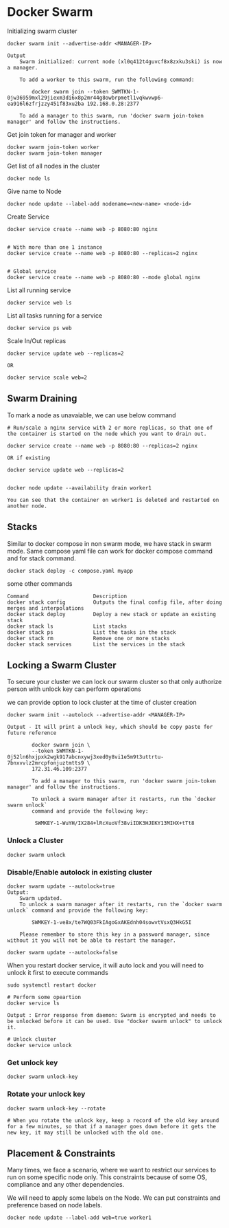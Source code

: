 # Docker Swarm

Initializing swarm cluster

```
docker swarm init --advertise-addr <MANAGER-IP>

Output
    Swarm initialized: current node (xl0q412t4guvcf8x8zxku3ski) is now a manager.

    To add a worker to this swarm, run the following command:

        docker swarm join --token SWMTKN-1-0jw36959mxl29jiexm3di6x8p2mr44g8owbrpmetl1vqkwvwp6-ea916l6zfrjzzy451f83xu2ba 192.168.0.28:2377

    To add a manager to this swarm, run 'docker swarm join-token manager' and follow the instructions.
```

Get join token for manager and worker
```
docker swarm join-token worker
docker swarm join-token manager
```

Get list of all nodes in the cluster
```
docker node ls
```

Give name to Node
```
docker node update --label-add nodename=<new-name> <node-id>
```

Create Service
```
docker service create --name web -p 8080:80 nginx


# With more than one 1 instance
docker service create --name web -p 8080:80 --replicas=2 nginx


# Global service
docker service create --name web -p 8080:80 --mode global nginx
```

List all running service
```
docker service web ls
```

List all tasks running for a service
```
docker service ps web
```

Scale In/Out replicas
```
docker service update web --replicas=2

OR 

docker service scale web=2
```


## Swarm Draining

To mark a node as unavaiable, we can use below command
```
# Run/scale a nginx service with 2 or more replicas, so that one of the container is started on the node which you want to drain out.

docker service create --name web -p 8080:80 --replicas=2 nginx

OR if existing

docker service update web --replicas=2


docker node update --availability drain worker1

You can see that the container on worker1 is deleted and restarted on another node.
```

## Stacks

Similar to docker compose in non swarm mode, we have stack in swarm mode. Same compose yaml file can work for docker compose command and for stack command. 

```
docker stack deploy -c compose.yaml myapp
```

some other commands

```
Command	                    Description
docker stack config	        Outputs the final config file, after doing merges and interpolations
docker stack deploy	        Deploy a new stack or update an existing stack
docker stack ls	            List stacks
docker stack ps	            List the tasks in the stack
docker stack rm	            Remove one or more stacks
docker stack services	    List the services in the stack
```

## Locking a Swarm Cluster
To secure your cluster we can lock our swarm cluster so that only authorize person with unlock key can perform operations

we can provide option to lock cluster at the time of cluster creation

```
docker swarm init --autolock --advertise-addr <MANAGER-IP>

Output - It will print a unlock key, which should be copy paste for future reference

        docker swarm join \
        --token SWMTKN-1-0j52ln6hxjpxk2wgk917abcnxywj3xed0y8vi1e5m9t3uttrtu-7bnxvvlz2mrcpfonjuztmtts9 \
        172.31.46.109:2377
    
        To add a manager to this swarm, run 'docker swarm join-token manager' and follow the instructions.
        
        To unlock a swarm manager after it restarts, run the `docker swarm unlock`
        command and provide the following key:
    
         SWMKEY-1-WuYH/IX284+lRcXuoVf38viIDK3HJEKY13MIHX+tTt8
```

### Unlock a Cluster

```
docker swarm unlock
```

### Disable/Enable autolock in existing cluster
```
docker swarm update --autolock=true
Output:
    Swarm updated.
    To unlock a swarm manager after it restarts, run the `docker swarm unlock` command and provide the following key:

        SWMKEY-1-ve8x/te7WQ03FkIAgoGxAKEdnh04sowvtVsxQ3HkG5I

    Please remember to store this key in a password manager, since without it you will not be able to restart the manager.

docker swarm update --autolock=false
```
When you restart docker service, it will auto lock and you will need to unlock it first to execute commands
```
sudo systemctl restart docker

# Perform some opeartion
docker service ls

Output : Error response from daemon: Swarm is encrypted and needs to be unlocked before it can be used. Use "docker swarm unlock" to unlock it.

# Unlock cluster
docker service unlock
```

### Get unlock key
```
docker swarm unlock-key
```

### Rotate your unlock key
```
docker swarm unlock-key --rotate

# When you rotate the unlock key, keep a record of the old key around for a few minutes, so that if a manager goes down before it gets the new key, it may still be unlocked with the old one.
```

## Placement & Constraints
Many times, we face a scenario, where we want to restrict our services to run on some specific node only. This constraints because of some OS, compliance and any other dependencies. 

We will need to apply some labels on the Node. We can put constraints and preference based on node labels.

```
docker node update --label-add web=true worker1
```










